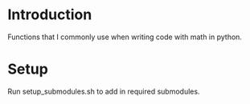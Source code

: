 # Introduction
Functions that I commonly use when writing code with math in python.

# Setup
Run setup_submodules.sh to add in required submodules.
